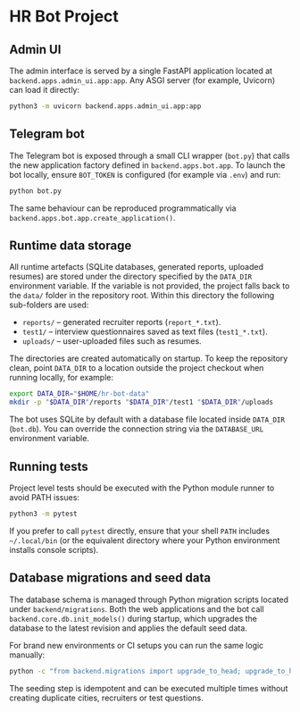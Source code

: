 # HR Bot Project

## Admin UI
The admin interface is served by a single FastAPI application located at
`backend.apps.admin_ui.app:app`. Any ASGI server (for example, Uvicorn) can
load it directly:

```bash
python3 -m uvicorn backend.apps.admin_ui.app:app
```

## Telegram bot
The Telegram bot is exposed through a small CLI wrapper (`bot.py`) that calls
the new application factory defined in `backend.apps.bot.app`. To launch the
bot locally, ensure `BOT_TOKEN` is configured (for example via `.env`) and run:

```bash
python bot.py
```

The same behaviour can be reproduced programmatically via
`backend.apps.bot.app.create_application()`.

## Runtime data storage

All runtime artefacts (SQLite databases, generated reports, uploaded resumes)
are stored under the directory specified by the `DATA_DIR` environment
variable. If the variable is not provided, the project falls back to the
`data/` folder in the repository root. Within this directory the following
sub-folders are used:

- `reports/` – generated recruiter reports (`report_*.txt`).
- `test1/` – interview questionnaires saved as text files (`test1_*.txt`).
- `uploads/` – user-uploaded files such as resumes.

The directories are created automatically on startup. To keep the repository
clean, point `DATA_DIR` to a location outside the project checkout when
running locally, for example:

```bash
export DATA_DIR="$HOME/hr-bot-data"
mkdir -p "$DATA_DIR"/reports "$DATA_DIR"/test1 "$DATA_DIR"/uploads
```

The bot uses SQLite by default with a database file located inside `DATA_DIR`
(`bot.db`). You can override the connection string via the `DATABASE_URL`
environment variable.

## Running tests
Project level tests should be executed with the Python module runner to avoid
PATH issues:

```bash
python3 -m pytest
```

If you prefer to call `pytest` directly, ensure that your shell `PATH` includes
`~/.local/bin` (or the equivalent directory where your Python environment
installs console scripts).

## Database migrations and seed data

The database schema is managed through Python migration scripts located under
`backend/migrations`. Both the web applications and the bot call
`backend.core.db.init_models()` during startup, which upgrades the database to
the latest revision and applies the default seed data.

For brand new environments or CI setups you can run the same logic manually:

```bash
python -c "from backend.migrations import upgrade_to_head; upgrade_to_head()"
```

The seeding step is idempotent and can be executed multiple times without
creating duplicate cities, recruiters or test questions.
